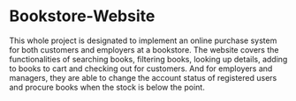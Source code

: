 # Bookstore-Website

This whole project is designated to implement an online purchase system for both customers and employers at a bookstore. The website covers the functionalities of searching books, filtering books, looking up details, adding to books to cart and checking out for customers. And for employers and managers, they are able to change the account status of registered users and procure books when the stock is below the point.
